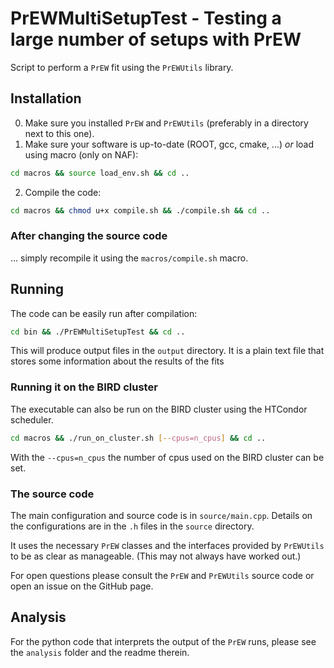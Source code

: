 # PrEWMultiSetupTest - Testing a large number of setups with PrEW

Script to perform a `PrEW` fit using the `PrEWUtils` library.

## Installation

0. Make sure you installed `PrEW` and `PrEWUtils` (preferably in a directory next to this one).
1. Make sure your software is up-to-date (ROOT, gcc, cmake, ...) *or* load using macro (only on NAF):
 ```sh
 cd macros && source load_env.sh && cd ..
 ```
2. Compile the code:
 ```sh
 cd macros && chmod u+x compile.sh && ./compile.sh && cd ..
 ```
 
### After changing the source code

... simply recompile it using the `macros/compile.sh` macro.

## Running

The code can be easily run after compilation:
```sh
cd bin && ./PrEWMultiSetupTest && cd ..
```
This will produce output files in the `output` directory.
It is a plain text file that stores some information about the results of the fits


### Running it on the BIRD cluster

The executable can also be run on the BIRD cluster using the HTCondor scheduler.

```sh
cd macros && ./run_on_cluster.sh [--cpus=n_cpus] && cd ..
```
With the ```--cpus=n_cpus``` the number of cpus used on the BIRD cluster can be set.

### The source code

The main configuration and source code is in `source/main.cpp`.
Details on the configurations are in the `.h` files in the `source` directory.

It uses the necessary `PrEW` classes and the interfaces provided by `PrEWUtils` to be as clear as manageable.
(This may not always have worked out.)

For open questions please consult the `PrEW` and `PrEWUtils` source code or open an issue on the GitHub page.

## Analysis

For the python code that interprets the output of the `PrEW` runs, please see the `analysis` folder and the readme therein.
